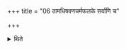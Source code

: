 +++
title = "06 तामधिषवणचर्मफलके सर्वाणि च"

+++

<details><summary>थिते</summary>

तामधिषवणचर्मफलके सर्वाणि च सोमलिप्तान्यन्तरा चात्वालोत्करावुत्तरे वा वेद्यंस औदुम्बर्यामासन्द्यां सादयति । अन्यत्र चतसृभ्यः सोमस्थालीभ्यः ६
</details>
